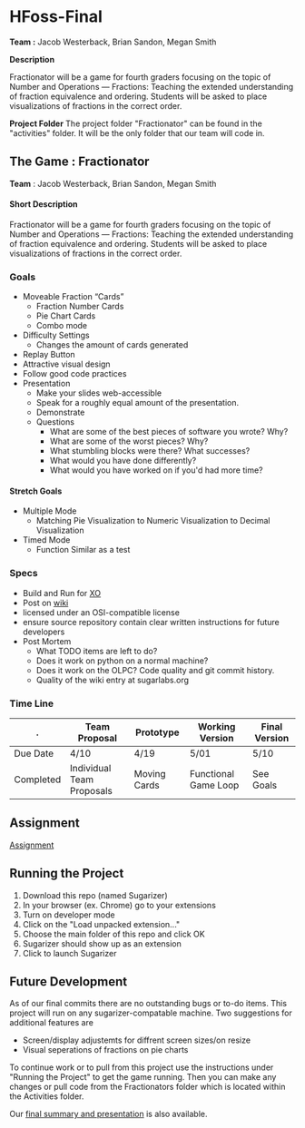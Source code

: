 # HFoss-Final
**Team :** Jacob Westerback, Brian Sandon, Megan Smith

**Description**

Fractionator will be a game for fourth graders focusing on the topic of Number and Operations — Fractions: Teaching the extended understanding of fraction equivalence and ordering. Students will be asked to place visualizations of fractions in the correct order.

**Project Folder**
The project folder "Fractionator" can be found in the "activities" folder. It will be the only folder that our team will code in.

## The Game : Fractionator
**Team** : Jacob Westerback, Brian Sandon, Megan Smith

#### Short Description
Fractionator will be a game for fourth graders focusing on the topic of Number and Operations — Fractions: Teaching the extended understanding of fraction equivalence and ordering. Students will be asked to place visualizations of fractions in the correct order.

### Goals
* Moveable Fraction “Cards”
	* Fraction Number Cards
	* Pie Chart Cards
	* Combo mode
* Difficulty Settings
	* Changes the amount of cards generated
* Replay Button
* Attractive visual design
* Follow good code practices
* Presentation
	* Make your slides web-accessible
	* Speak for a roughly equal amount of the presentation.
	* Demonstrate
	* Questions
		* What are some of the best pieces of software you wrote? Why?
		* What are some of the worst pieces? Why?
		* What stumbling blocks were there? What successes?
		* What would you have done differently?
		* What would you have worked on if you'd had more time?

#### Stretch Goals
* Multiple Mode
	* Matching Pie Visualization to Numeric Visualization to Decimal Visualization
* Timed Mode
	* Function Similar as a test

### Specs
* Build and Run for [XO](http://laptop.org/en/laptop/index.shtml)
* Post on [wiki](http://wiki.sugarlabs.org/go/Math4Team/RIT/Projects)
* licensed under an OSI-compatible license
* ensure source repository contain clear written instructions for future developers
* Post Mortem
	* What TODO items are left to do? 
	* Does it work on python on a normal machine? 
	* Does it work on the OLPC? Code quality and git commit history. 
	* Quality of the wiki entry at sugarlabs.org

### Time Line
. | Team Proposal | Prototype | Working Version | Final Version
-------------|----------------------|--------------|------------------------|------------------
Due Date | 4/10 | 4/19 | 5/01 | 5/10
Completed | Individual Team Proposals | Moving Cards | Functional Game Loop | See Goals

## Assignment
[Assignment](http://hfoss17s-ritjoe.rhcloud.com/hw/final)

## Running the Project
1. Download this repo (named Sugarizer)
2. In your browser (ex. Chrome) go to your extensions
3. Turn on developer mode
4. Click on the "Load unpacked extension..."
5. Choose the main folder of this repo and click OK
6. Sugarizer should show up as an extension
7. Click to launch Sugarizer

## Future Development
As of our final commits there are no outstanding bugs or to-do items. This project will run on any sugarizer-compatable machine. Two suggestions for additional features are
* Screen/display adjustemts for diffrent screen sizes/on resize
* Visual seperations of fractions on pie charts

To continue work or to pull from this project use the instructions under "Running the Project" to get the game running. Then you can make any changes or pull code from the Fractionators folder which is located within the Activities folder.

Our [final summary and presentation](https://docs.google.com/presentation/d/1nyYc2sGj486odVl5rGA07QVg53a8HjcfGCyW7PPMyXs/edit?usp=sharing) is also available.
